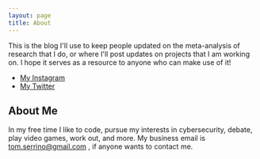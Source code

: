 ```yaml
---
layout: page
title: About
---
```


<p class="message">
  This is the blog I'll use to keep people updated on the meta-analysis of research that I do, or where I'll post updates on projects that I am working on. I hope it serves as a resource to anyone who can make use of it!
</p>

* [My Instagram](https://www.instagram.com/tomserrino/)
* [My Twitter](https://twitter.com/tommyserrino)

## About Me

In my free time I like to code, pursue my interests in cybersecurity, debate, play video games, work out, and more. My business email is tom.serrino@gmail.com , if anyone wants to contact me.

